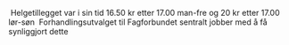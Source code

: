 ​ Helgetillegget var i sin tid 16.50 kr etter 17.00 man-fre og 20 kr etter 17.00 lør-søn
​ Forhandlingsutvalget til Fagforbundet sentralt jobber med å få synliggjort dette
